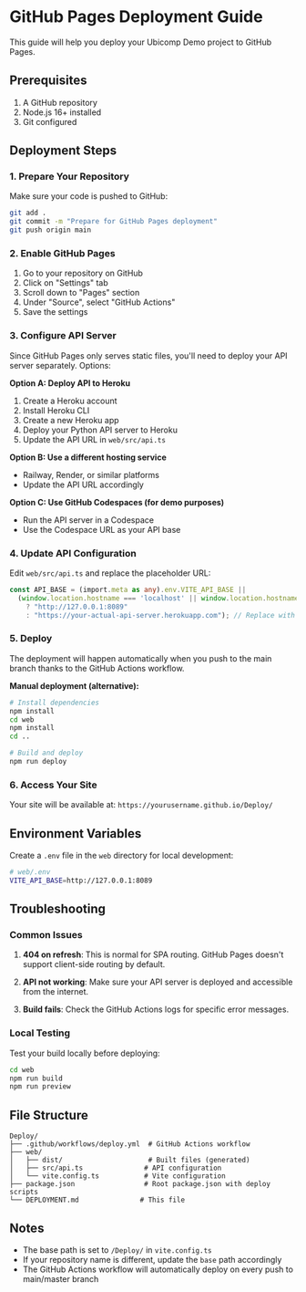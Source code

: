 # GitHub Pages Deployment Guide

This guide will help you deploy your Ubicomp Demo project to GitHub Pages.

## Prerequisites

1. A GitHub repository
2. Node.js 16+ installed
3. Git configured

## Deployment Steps

### 1. Prepare Your Repository

Make sure your code is pushed to GitHub:

```bash
git add .
git commit -m "Prepare for GitHub Pages deployment"
git push origin main
```

### 2. Enable GitHub Pages

1. Go to your repository on GitHub
2. Click on "Settings" tab
3. Scroll down to "Pages" section
4. Under "Source", select "GitHub Actions"
5. Save the settings

### 3. Configure API Server

Since GitHub Pages only serves static files, you'll need to deploy your API server separately. Options:

**Option A: Deploy API to Heroku**
1. Create a Heroku account
2. Install Heroku CLI
3. Create a new Heroku app
4. Deploy your Python API server to Heroku
5. Update the API URL in `web/src/api.ts`

**Option B: Use a different hosting service**
- Railway, Render, or similar platforms
- Update the API URL accordingly

**Option C: Use GitHub Codespaces (for demo purposes)**
- Run the API server in a Codespace
- Use the Codespace URL as your API base

### 4. Update API Configuration

Edit `web/src/api.ts` and replace the placeholder URL:

```typescript
const API_BASE = (import.meta as any).env.VITE_API_BASE || 
  (window.location.hostname === 'localhost' || window.location.hostname === '127.0.0.1' 
    ? "http://127.0.0.1:8089" 
    : "https://your-actual-api-server.herokuapp.com"); // Replace with your actual API server URL
```

### 5. Deploy

The deployment will happen automatically when you push to the main branch thanks to the GitHub Actions workflow.

**Manual deployment (alternative):**

```bash
# Install dependencies
npm install
cd web
npm install
cd ..

# Build and deploy
npm run deploy
```

### 6. Access Your Site

Your site will be available at:
`https://yourusername.github.io/Deploy/`

## Environment Variables

Create a `.env` file in the `web` directory for local development:

```bash
# web/.env
VITE_API_BASE=http://127.0.0.1:8089
```

## Troubleshooting

### Common Issues

1. **404 on refresh**: This is normal for SPA routing. GitHub Pages doesn't support client-side routing by default.

2. **API not working**: Make sure your API server is deployed and accessible from the internet.

3. **Build fails**: Check the GitHub Actions logs for specific error messages.

### Local Testing

Test your build locally before deploying:

```bash
cd web
npm run build
npm run preview
```

## File Structure

```
Deploy/
├── .github/workflows/deploy.yml  # GitHub Actions workflow
├── web/
│   ├── dist/                     # Built files (generated)
│   ├── src/api.ts               # API configuration
│   └── vite.config.ts           # Vite configuration
├── package.json                 # Root package.json with deploy scripts
└── DEPLOYMENT.md               # This file
```

## Notes

- The base path is set to `/Deploy/` in `vite.config.ts`
- If your repository name is different, update the `base` path accordingly
- The GitHub Actions workflow will automatically deploy on every push to main/master branch
